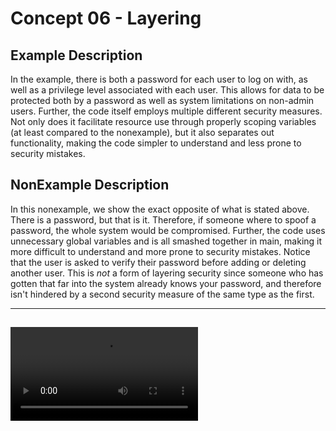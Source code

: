 # Concept 06 - Layering

## Example Description
In the example, there is both a password for each user to log on with, as well 
as a privilege level associated with each user. This allows for data to be 
protected both by a password as well as system limitations on non-admin users. 
Further, the code itself employs multiple different security measures. Not only 
does it facilitate resource use through properly scoping variables (at least 
compared to the nonexample), but it also separates out functionality, making 
the code simpler to understand and less prone to security mistakes. 

## NonExample Description
In this nonexample, we show the exact opposite of what is stated above. There 
is a password, but that is it. Therefore, if someone where to spoof a password, 
the whole system would be compromised. Further, the code uses unnecessary 
global variables and is all smashed together in main, making it more difficult 
to understand and more prone to security mistakes. Notice that the user is 
asked to verify their password before adding or deleting another user. This is 
*not* a form of layering security since someone who has gotten that far into 
the system already knows your password, and therefore isn't hindered by a second 
security measure of the same type as the first. 

----
![Layering](/Concept06-Layering/layers.mp4)
----